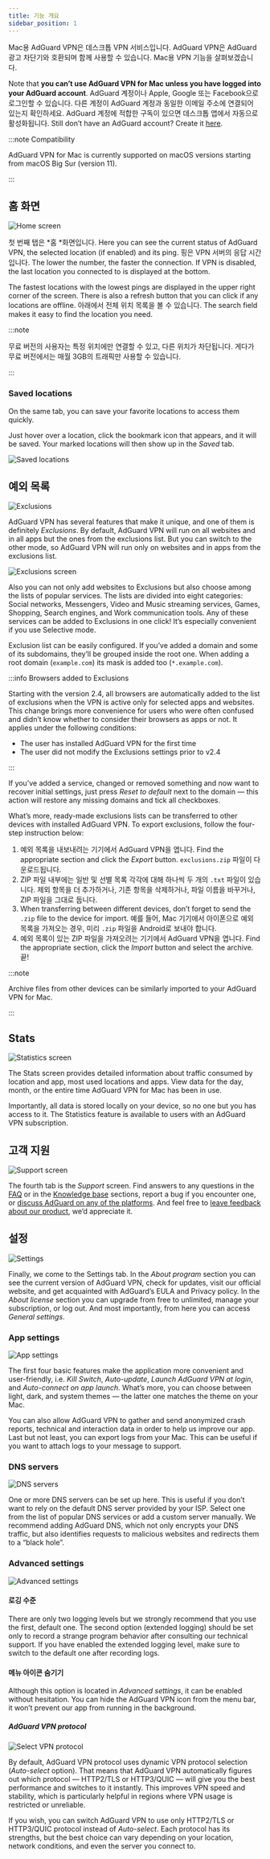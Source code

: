 ```yaml
---
title: 기능 개요
sidebar_position: 1
---
```


Mac용 AdGuard VPN은 데스크톱 VPN 서비스입니다. AdGuard VPN은 AdGuard 광고 차단기와 호환되며 함께 사용할 수 있습니다. Mac용 VPN 기능을 살펴보겠습니다.

Note that **you can’t use AdGuard VPN for Mac unless you have logged into your AdGuard account**. AdGuard 계정이나 Apple, Google 또는 Facebook으로 로그인할 수 있습니다. 다른 계정이 AdGuard 계정과 동일한 이메일 주소에 연결되어 있는지 확인하세요. AdGuard 계정에 적합한 구독이 있으면 데스크톱 앱에서 자동으로 활성화됩니다. Still don’t have an AdGuard account? Create it [here](https://auth.adguardaccount.com/registration.html).

:::note Compatibility

AdGuard VPN for Mac is currently supported on macOS versions starting from macOS Big Sur (version 11).

:::

## 홈 화면

![Home screen](https://cdn.adguardvpn.com/content/kb/vpn/mac/saved_locations.png)

첫 번째 탭은 *홈 *화면입니다. Here you can see the current status of AdGuard VPN, the selected location (if enabled) and its ping. 핑은 VPN 서버의 응답 시간입니다. The lower the number, the faster the connection. If VPN is disabled, the last location you connected to is displayed at the bottom.

The fastest locations with the lowest pings are displayed in the upper right corner of the screen. There is also a refresh button that you can click if any locations are offline. 아래에서 전체 위치 목록을 볼 수 있습니다. The search field makes it easy to find the location you need.

:::note

무료 버전의 사용자는 특정 위치에만 연결할 수 있고, 다른 위치가 차단됩니다. 게다가 무료 버전에서는 매월 3GB의 트래픽만 사용할 수 있습니다.

:::

### Saved locations

On the same tab, you can save your favorite locations to access them quickly.

Just hover over a location, click the bookmark icon that appears, and it will be saved. Your marked locations will then show up in the *Saved* tab.

![Saved locations](https://cdn.adguard-vpn.com/content/release_notes/vpn/mac/v2.5/Saved_locs_EN_2.png)

## 예외 목록

![Exclusions](https://cdn.adguardvpn.com/content/kb/vpn/mac/exclusions_new_en.png)

AdGuard VPN has several features that make it unique, and one of them is definitely *Exclusions*. By default, AdGuard VPN will run on all websites and in all apps but the ones from the exclusions list. But you can switch to the other mode, so AdGuard VPN will run only on websites and in apps from the exclusions list.

![Exclusions screen](https://cdn.adguardvpn.com/content/kb/vpn/mac/services_new_en.png)

Also you can not only add websites to Exclusions but also choose among the lists of popular services. The lists are divided into eight categories: Social networks, Messengers, Video and Music streaming services, Games, Shopping, Search engines, and Work communication tools. Any of these services can be added to Exclusions in one click! It’s especially convenient if you use Selective mode.

Exclusion list can be easily configured. If you’ve added a domain and some of its subdomains, they’ll be grouped inside the root one. When adding a root domain (`example.com`) its mask is added too (`*.example.com`).

:::info Browsers added to Exclusions

Starting with the version 2.4, all browsers are automatically added to the list of exclusions when the VPN is active only for selected apps and websites. This change brings more convenience for users who were often confused and didn’t know whether to consider their browsers as apps or not. It applies under the following conditions:

- The user has installed AdGuard VPN for the first time
- The user did not modify the Exclusions settings prior to v2.4

:::

If you’ve added a service, changed or removed something and now want to recover initial settings, just press *Reset to default* next to the domain — this action will restore any missing domains and tick all checkboxes.

What’s more, ready-made exclusions lists can be transferred to other devices with installed AdGuard VPN. To export exclusions, follow the four-step instruction below:

1. 예외 목록을 내보내려는 기기에서 AdGuard VPN을 엽니다. Find the appropriate section and click the *Export* button. `exclusions.zip` 파일이 다운로드됩니다.
2. ZIP 파일 내부에는 일반 및 선별 목록 각각에 대해 하나씩 두 개의 `.txt` 파일이 있습니다. 제외 항목을 더 추가하거나, 기존 항목을 삭제하거나, 파일 이름을 바꾸거나, ZIP 파일을 그대로 둡니다.
3. When transferring between different devices, don’t forget to send the `.zip` file to the device for import. 예를 들어, Mac 기기에서 아이폰으로 예외 목록을 가져오는 경우, 미리 `.zip` 파일을 Android로 보내야 합니다.
4. 예외 목록이 있는 ZIP 파일을 가져오려는 기기에서 AdGuard VPN을 엽니다. Find the appropriate section, click the *Import* button and select the archive. 끝!

:::note

Archive files from other devices can be similarly imported to your AdGuard VPN for Mac.

:::

## Stats

![Statistics screen](https://cdn.adguardvpn.com/content/kb/vpn/mac/statistics_en.png)

The Stats screen provides detailed information about traffic consumed by location and app, most used locations and apps. View data for the day, month, or the entire time AdGuard VPN for Mac has been in use.

Importantly, all data is stored locally on your device, so no one but you has access to it. The Statistics feature is available to users with an AdGuard VPN subscription.

## 고객 지원

![Support screen](https://cdn.adguardvpn.com/content/kb/vpn/mac/support_new_en.png)

The fourth tab is the *Support* screen. Find answers to any questions in the [FAQ](https://adguard-vpn.com/welcome.html#faq) or in the [Knowledge base](/) sections, report a bug if you encounter one, or [discuss AdGuard on any of the platforms](https://adguard.com/discuss.html). And feel free to [leave feedback about our product](https://surveys.adguard.com/vpn_mac/form.html), we’d appreciate it.

## 설정

![Settings](https://cdn.adguardvpn.com/content/kb/vpn/mac/settings_new_en.png)

Finally, we come to the Settings tab. In the *About program* section you can see the current version of AdGuard VPN, check for updates, visit our official website, and get acquainted with AdGuard’s EULA and Privacy policy. In the *About license* section you can upgrade from free to unlimited, manage your subscription, or log out. And most importantly, from here you can access *General settings*.

### App settings

![App settings](https://cdn.adguardvpn.com/content/kb/vpn/mac/general-settings_new_en.png)

The first four basic features make the application more convenient and user-friendly, i.e. *Kill Switch*, *Auto-update*, *Launch AdGuard VPN at login*, and *Auto-connect on app launch*. What’s more, you can choose between light, dark, and system themes — the latter one matches the theme on your Mac.

You can also allow AdGuard VPN to gather and send anonymized crash reports, technical and interaction data in order to help us improve our app. Last but not least, you can export logs from your Mac. This can be useful if you want to attach logs to your message to support.

### DNS servers

![DNS servers](https://cdn.adguardvpn.com/content/kb/vpn/mac/dns_new_en.png)

One or more DNS servers can be set up here. This is useful if you don’t want to rely on the default DNS server provided by your ISP. Select one from the list of popular DNS services or add a custom server manually. We recommend adding AdGuard DNS, which not only encrypts your DNS traffic, but also identifies requests to malicious websites and redirects them to a “black hole”.

### Advanced settings

![Advanced settings](https://cdn.adguardvpn.com/content/kb/vpn/mac/advanced-settings_new_en.png)

#### 로깅 수준

There are only two logging levels but we strongly recommend that you use the first, default one. The second option (extended logging) should be set only to record a strange program behavior after consulting our technical support. If you have enabled the extended logging level, make sure to switch to the default one after recording logs.

#### 메뉴 아이콘 숨기기

Although this option is located in *Advanced settings*, it can be enabled without hesitation. You can hide the AdGuard VPN icon from the menu bar, it won’t prevent our app from running in the background.

##### AdGuard VPN protocol

![Select VPN protocol](https://cdn.adtidy.org/content/release_notes/vpn/mac/v2.7/protocol_en.png)

By default, AdGuard VPN protocol uses dynamic VPN protocol selection (*Auto-select* option). That means that AdGuard VPN automatically figures out which protocol — HTTP2/TLS or HTTP3/QUIC — will give you the best performance and switches to it instantly. This improves VPN speed and stability, which is particularly helpful in regions where VPN usage is restricted or unreliable.

If you wish, you can switch AdGuard VPN to use only HTTP2/TLS or HTTP3/QUIC protocol instead of *Auto-select*. Each protocol has its strengths, but the best choice can vary depending on your location, network conditions, and even the server you connect to.

